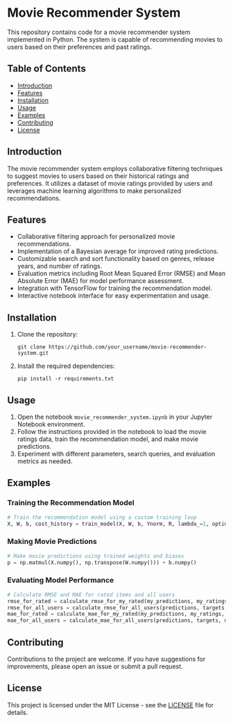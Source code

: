 # Movie Recommender System

This repository contains code for a movie recommender system implemented in Python. The system is capable of recommending movies to users based on their preferences and past ratings.

## Table of Contents
- [Introduction](#introduction)
- [Features](#features)
- [Installation](#installation)
- [Usage](#usage)
- [Examples](#examples)
- [Contributing](#contributing)
- [License](#license)

## Introduction

The movie recommender system employs collaborative filtering techniques to suggest movies to users based on their historical ratings and preferences. It utilizes a dataset of movie ratings provided by users and leverages machine learning algorithms to make personalized recommendations.

## Features

- Collaborative filtering approach for personalized movie recommendations.
- Implementation of a Bayesian average for improved rating predictions.
- Customizable search and sort functionality based on genres, release years, and number of ratings.
- Evaluation metrics including Root Mean Squared Error (RMSE) and Mean Absolute Error (MAE) for model performance assessment.
- Integration with TensorFlow for training the recommendation model.
- Interactive notebook interface for easy experimentation and usage.

## Installation

1. Clone the repository:
   ```
   git clone https://github.com/your_username/movie-recommender-system.git
   ```
2. Install the required dependencies:
   ```
   pip install -r requirements.txt
   ```

## Usage

1. Open the notebook `movie_recommender_system.ipynb` in your Jupyter Notebook environment.
2. Follow the instructions provided in the notebook to load the movie ratings data, train the recommendation model, and make movie predictions.
3. Experiment with different parameters, search queries, and evaluation metrics as needed.

## Examples

### Training the Recommendation Model

```python
# Train the recommendation model using a custom training loop
X, W, b, cost_history = train_model(X, W, b, Ynorm, R, lambda_=1, optimizer=optimizer, iterations=200, print_every=20)
```

### Making Movie Predictions

```python
# Make movie predictions using trained weights and biases
p = np.matmul(X.numpy(), np.transpose(W.numpy())) + b.numpy()
```

### Evaluating Model Performance

```python
# Calculate RMSE and MAE for rated items and all users
rmse_for_rated = calculate_rmse_for_my_rated(my_predictions, my_ratings, rated_indices)
rmse_for_all_users = calculate_rmse_for_all_users(predictions, targets, mask)
mae_for_rated = calculate_mae_for_my_rated(my_predictions, my_ratings, rated_indices)
mae_for_all_users = calculate_mae_for_all_users(predictions, targets, mask)
```

## Contributing

Contributions to the project are welcome. If you have suggestions for improvements, please open an issue or submit a pull request.

## License

This project is licensed under the MIT License - see the [LICENSE](LICENSE) file for details.